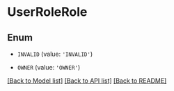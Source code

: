# UserRoleRole


## Enum

* `INVALID` (value: `'INVALID'`)

* `OWNER` (value: `'OWNER'`)

[[Back to Model list]](../README.md#documentation-for-models) [[Back to API list]](../README.md#documentation-for-api-endpoints) [[Back to README]](../README.md)


